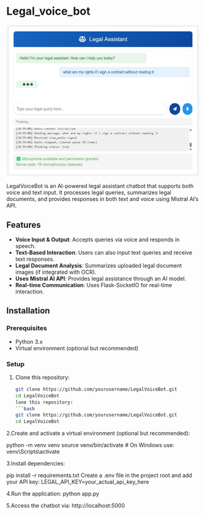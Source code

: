 # Legal_voice_bot
![LegalVoiceBot UI](assets/bot-ui.jpg)


LegalVoiceBot is an AI-powered legal assistant chatbot that supports both voice and text input. It processes legal queries, summarizes legal documents, and provides responses in both text and voice using Mistral AI’s API.  

## Features  
- **Voice Input & Output**: Accepts queries via voice and responds in speech.  
- **Text-Based Interaction**: Users can also input text queries and receive text responses.  
- **Legal Document Analysis**: Summarizes uploaded legal document images (if integrated with OCR).  
- **Uses Mistral AI API**: Provides legal assistance through an AI model.  
- **Real-time Communication**: Uses Flask-SocketIO for real-time interaction.  

## Installation  

### Prerequisites  
- Python 3.x  
- Virtual environment (optional but recommended)  

### Setup  

1. Clone this repository:  
   ```bash
   git clone https://github.com/yourusername/LegalVoiceBot.git
   cd LegalVoiceBot
   lone this repository:  
   ```bash
   git clone https://github.com/yourusername/LegalVoiceBot.git
   cd LegalVoiceBot
2.Create and activate a virtual environment (optional but recommended):

python -m venv venv
source venv/bin/activate  # On Windows use: venv\Scripts\activate

3.Install dependencies:
 
pip install -r requirements.txt
Create a .env file in the project root and add your API key:
LEGAL_API_KEY=your_actual_api_key_here

4.Run the application:
python app.py

5.Access the chatbot via:
http://localhost:5000
